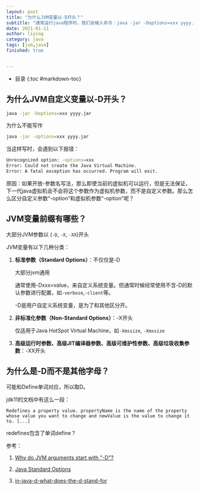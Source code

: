 ```yaml
---
layout: post
title: "为什么JVM变量以-D开头？"
subtitle: "通常运行java程序时，我们会输入命令：java -jar -Doptions=xxx yyyy.jar 。那么为什么变量需要以-D开头呢？"
date: 2021-01-11
author: liying
category: java
tags: [jvm,java]
finished: true


---
```


* 目录
{:toc #markdown-toc}


## 为什么JVM自定义变量以-D开头？

```bash
java -jar -Doptions=xxx yyyy.jar
```

为什么不能写作

```bash
java -jar -options=xxx yyyy.jar
```

当这样写时，会遇到以下报错：

```bash
Unrecognized option: -options=xxx
Error: Could not create the Java Virtual Machine.
Error: A fatal exception has occurred. Program will exit.
```

原因：如果开放-参数名写法，那么即使当前的虚拟机可以运行，但是无法保证，下一代java虚拟机会不会将这个参数作为虚拟机参数，而不是自定义参数。那么怎么区分自定义参数“-option”和虚拟机参数“-option”呢？

## JVM变量前缀有哪些？

大部分JVM参数以 (`-D`, `-X`, `-XX`)开头

JVM变量有以下几种分类：

1. **标准参数（Standard Options）**：不仅仅是-D

   大部分jvm通用

   通常使用-Dxxx=value，来自定义系统变量。但通常时候经常使用不含-D的默认参数进行配置，如`-verbose`,`-client`等。

   -D是用户自定义系统变量，是为了和其他区分开。

2. **非标准化参数（Non-Standard Options）**：-X开头

   仅适用于Java HotSpot Virtual Machine，如`-Xmssize`, `-Xmxsize`

3. **高级运行时参数、高级JIT编译器参数、高级可维护性参数、高级垃圾收集参数**：-XX开头



## 为什么是-D而不是其他字母？

可能和Define单词对应，所以取D。

jdk11的文档中有这么一段：

```
Redefines a property value. propertyName is the name of the property whose value you want to change and newValue is the value to change it to. [...]
```

redefines包含了单词define？



参考：

1. [Why do JVM arguments start with "-D"?](https://stackoverflow.com/questions/44745261/why-do-jvm-arguments-start-with-d)

2. [Java Standard Options](https://docs.oracle.com/javase/8/docs/technotes/tools/windows/java.html#BABDJJFI)
3. [in-java-d-what-does-the-d-stand-for](https://stackoverflow.com/questions/12518728/in-java-d-what-does-the-d-stand-for)





